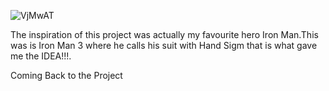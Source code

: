 ![VjMwAT](https://user-images.githubusercontent.com/73626462/161976138-6e667337-c4b0-4934-9a7e-b36c71cca5c7.gif)

The inspiration of this project was actually my favourite hero Iron Man.This was is Iron Man 3 where he calls his suit with Hand Sigm that is what gave me the IDEA!!!.


Coming Back to the Project 




